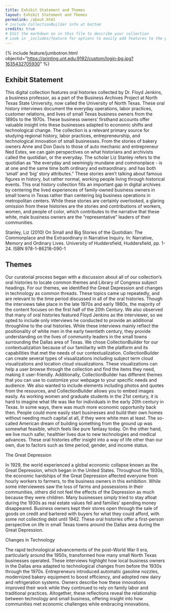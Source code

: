 ```yaml
---
title: Exhibit Statement and Themes
layout: Exhibit Statement and Themes
permalink: /about.html
# include CollectionBuilder info at bottom
credits: true
# Edit the markdown on in this file to describe your collection
# Look in _includes/feature for options to easily add features to the page
---
```


{% include feature/jumbotron.html objectid="https://printing.unt.edu:9192/custom/login-bg.jpg?1635432705930" %}

## Exhibit Statement

This digital collection features oral histories collected by Dr. Floyd Jenkins, a business professor, as a part of the Business Archives Project at North Texas State University, now called the University of North Texas. These oral history interviews document the everyday operations, labor practices, customer relations, and lives of small Texas business owners from the 1890s to the 1970s. These business owners’ firsthand accounts offer valuable insight into these businesses adapted to economic shifts and technological change. 
The collection is a relevant primary source for studying regional history, labor practices, entrepreneurship, and technological innovation of small businesses. From the stories of bakery owners Anne and Don Davis to those of auto mechanic and entrepreneur Ned Estes, we can gain perspectives on what historians and archivists called the quotidian, or the everyday. The scholar Liz Stanley refers to the quotidian as “the everyday and seemingly mundane and commonplace - is at one and the same time both ordinary and extraordinary. and has both ‘small’ and ‘big’ story attributes.” These stories aren’t talking about famous figures in history, but rather normal, working people living through historical events. 
This oral history collection fills an important gap in digital archives by centering the lived experiences of family-owned business owners in small towns in Texas rather than centering big business operations in metropolitan centers. While these stories are certainly overlooked, a glaring omission from these histories are the stories and contributions of workers, women, and people of color, which contributes to the narrative that these white, male business owners are the “representative” leaders of their communities. 

Stanley, Liz (2010) On Small and Big Stories of the Quotidian: The Commonplace and the Extraordinary in Narrative Inquiry. In: Narrative, Memory and Ordinary Lives. University of Huddersfield, Huddersfield, pp. 1-24. ISBN 978-1-86218-090-1 

## Themes

Our curatorial process began with a discussion about all of our collection’s oral histories to locate common themes and Library of Congress subject headings. For our themes, we identified the Great Depression and changes in technology as common threads. These topics came up repeatedly, and are relevant to the time period discussed in all of the oral histories. Though the interviews take place in the late 1970s and early 1980s, the majority of the content focuses on the first half of the 20th Century. We also observed that many of oral histories featured Floyd Jenkins as the interviewer, so we opted to include only interviews he conducted to provide an additional throughline to the oral histories. While these interviews mainly reflect the positionality of white men in the early twentieth century, they provide understanding on the lives of community leaders in the small towns surrounding the Dallas area of Texas.
We chose CollectionBuilder for our contextualization because of our familiarity with the platform and its capabilities that met the needs of our contextualization. CollectionBuilder can create several types of visualizations including subject term cloud visualizations and location cloud visualizations. These visualizations can help a user browse through the collection and find the items they need, making it user-friendly. Additionally, CollectionBuilder has different themes that you can use to customize your webpage to your specific needs and audience. We also wanted to include elements including photos and quotes from the resources, and CollectionBuilder allows you to embed images easily. 
As working women and graduate students in the 21st century, it is hard to imagine what life was like for individuals in the early 20th century in Texas. In some ways, there was much more economic opportunity back then. People could more easily start businesses and build their own homes without needing much capital at all, if they were white men at least. The so-called American dream of building something from the ground up was somewhat feasible, which feels like pure fantasy today. On the other hand, we live much safer, healthier lives due to new technologies and medical advances. These oral histories offer insight into a way of  life other than our own, due to factors such as time period, gender, and income status.  


The Great Depression

In 1929, the world experienced a global economic collapse known as the Great Depression, which began in the United States. Throughout the 1930s, the economic hardships of the Great Depression affected everyone from hourly workers to farmers, to the business owners in this exhibition. While some interviewees saw the loss of farms and possessions in their communities, others did not feel the effects of the Depression as much because they were children. Many businesses simply tried to stay afloat during the 1930s as real estate values fell and families’ spending money disappeared. Business owners kept their stores open through the sale of goods on credit and bartered with buyers for what they could afford, with some not collecting debt until 1942. These oral histories offer a first-person perspective on life in small Texas towns around the Dallas area during the Great Depression. 


Changes in Technology

The rapid technological advancements of the post–World War II era, particularly around the 1950s, transformed how many small North Texas businesses operated. These interviews highlight how local business owners in the Dallas area adapted to technological changes from before the 1930s through the 1970s. Entrepreneurs introduced automatic gasoline nozzles, modernized bakery equipment to boost efficiency, and adopted new dairy and refrigeration systems. Owners describe how these innovations improved their work while they continued to rely on family labor and traditional practices. Altogether, these reflections reveal the relationship between technology and small business, offering insight into how communities met economic challenges while embracing innovations. 
